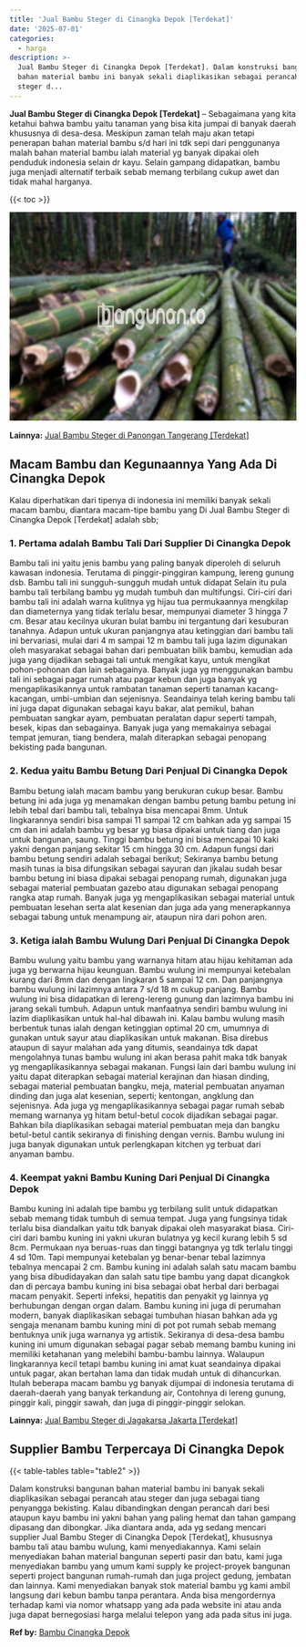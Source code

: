 ```yaml
---
title: 'Jual Bambu Steger di Cinangka Depok [Terdekat]'
date: '2025-07-01'
categories:
  - harga
description: >-
  Jual Bambu Steger di Cinangka Depok [Terdekat]. Dalam konstruksi bangunan
  bahan material bambu ini banyak sekali diaplikasikan sebagai perancah atau
  steger d...
---
```


**Jual Bambu Steger di Cinangka Depok \[Terdekat\]** – Sebagaimana yang kita ketahui bahwa bambu yaitu tanaman yang bisa kita jumpai di banyak daerah khususnya di desa-desa. Meskipun zaman telah maju akan tetapi penerapan bahan material bambu s/d hari ini tdk sepi dari penggunanya malah bahan material bambu ialah material yg banyak dipakai oleh penduduk indonesia selain dr kayu. Selain gampang didapatkan, bambu juga menjadi alternatif terbaik sebab memang terbilang cukup awet dan tidak mahal harganya.

{{< toc >}}

![Jual Bambu Steger di Cinangka Depok [Terdekat]](/images/jual-bambu-tali-31.png)

**Lainnya:** [Jual Bambu Steger di Panongan Tangerang \[Terdekat\]](https://bambu.bangunan.co/jual-bambu-steger-di-panongan-tangerang-terdekat/)

## Macam Bambu dan Kegunaannya Yang Ada Di Cinangka Depok

Kalau diperhatikan dari tipenya di indonesia ini memiliki banyak sekali macam bambu, diantara macam-tipe bambu yang Di Jual Bambu Steger di Cinangka Depok \[Terdekat\] adalah sbb;

### 1\. Pertama adalah Bambu Tali Dari Supplier Di Cinangka Depok

Bambu tali ini yaitu jenis bambu yang paling banyak diperoleh di seluruh kawasan indonesia. Terutama di pinggir-pinggiran kampung, lereng gunung dsb. Bambu tali ini sungguh-sungguh mudah untuk didapat Selain itu pula bambu tali terbilang bambu yg mudah tumbuh dan multifungsi. Ciri-ciri dari bambu tali ini adalah warna kulitnya yg hijau tua permukaannya mengkilap dan diameternya yang tidak terlalu besar, mempunyai diameter 3 hingga 7 cm. Besar atau kecilnya ukuran bulat bambu ini tergantung dari kesuburan tanahnya. Adapun untuk ukuran panjangnya atau ketinggian dari bambu tali ini bervariasi, mulai dari 4 m sampai 12 m bambu tali juga lazim digunakan oleh masyarakat sebagai bahan dari pembuatan bilik bambu, kemudian ada juga yang dijadikan sebagai tali untuk mengikat kayu, untuk mengikat pohon-pohonan dan lain sebagainya. Banyak juga yg menggunakan bambu tali ini sebagai pagar rumah atau pagar kebun dan juga banyak yg mengaplikasikannya untuk rambatan tanaman seperti tanaman kacang-kacangan, umbi-umbian dan sejenisnya. Seandainya telah kering bambu tali ini juga dapat digunakan sebagai kayu bakar, alat pemikul, bahan pembuatan sangkar ayam, pembuatan peralatan dapur seperti tampah, besek, kipas dan sebagainya. Banyak juga yang memakainya sebagai tempat jemuran, tiang bendera, malah diterapkan sebagai penopang bekisting pada bangunan.

### 2\. Kedua yaitu Bambu Betung Dari Penjual Di Cinangka Depok

Bambu betung ialah macam bambu yang berukuran cukup besar. Bambu betung ini ada juga yg menamakan dengan bambu petung bambu petung ini lebih tebal dari bambu tali, tebalnya bisa mencapai 8mm. Untuk lingkarannya sendiri bisa sampai 11 sampai 12 cm bahkan ada yg sampai 15 cm dan ini adalah bambu yg besar yg biasa dipakai untuk tiang dan juga untuk bangunan, saung. Tinggi bambu betung ini bisa mencapai 10 kaki yakni dengan panjang sekitar 15 cm hingga 30 cm. Adapun fungsi dari bambu betung sendiri adalah sebagai berikut; Sekiranya bambu betung masih tunas ia bisa difungsikan sebagai sayuran dan jikalau sudah besar bambu betung ini biasa dipakai sebagai penopang rumah, digunakan juga sebagai material pembuatan gazebo atau digunakan sebagai penopang rangka atap rumah. Banyak juga yg mengaplikasikan sebagai material untuk pembuatan lesehan serta alat kesenian dan juga ada yang menerapkannya sebagai tabung untuk menampung air, ataupun nira dari pohon aren.

### 3\. Ketiga ialah Bambu Wulung Dari Penjual Di Cinangka Depok

Bambu wulung yaitu bambu yang warnanya hitam atau hijau kehitaman ada juga yg berwarna hijau keunguan. Bambu wulung ini mempunyai ketebalan kurang dari 8mm dan dengan lingkaran 5 sampai 12 cm. Dan panjangnya bambu wulung ini lazimnya antara 7 s/d 18 m cukup panjang. Bambu wulung ini bisa didapatkan di lereng-lereng gunung dan lazimnya bambu ini jarang sekali tumbuh. Adapun untuk manfaatnya sendiri bambu wulung ini lazim diaplikasikan untuk hal-hal dibawah ini. Kalau bambu wulung masih berbentuk tunas ialah dengan ketinggian optimal 20 cm, umumnya di gunakan untuk sayur atau diaplikasikan untuk makanan. Bisa direbus ataupun di sayur malahan ada yang ditumis, seandainya tdk dapat mengolahnya tunas bambu wulung ini akan berasa pahit maka tdk banyak yg mengaplikasikannya sebagai makanan. Fungsi lain dari bambu wulung ini yaitu dapat diterapkan sebagai material kerajinan dan hiasan dinding, sebagai material pembuatan bangku, meja, material pembuatan anyaman dinding dan juga alat kesenian, seperti; kentongan, angklung dan sejenisnya. Ada juga yg mengaplikasikannya sebagai pagar rumah sebab memang warnanya yg hitam betul-betul cocok dijadikan sebagai pagar. Bahkan bila diaplikasikan sebagai material pembuatan meja dan bangku betul-betul cantik sekiranya di finishing dengan vernis. Bambu wulung ini juga banyak digunakan untuk perlengkapan kitchen yg terbuat dari anyaman bambu.

### 4\. Keempat yakni Bambu Kuning Dari Penjual Di Cinangka Depok

Bambu kuning ini adalah tipe bambu yg terbilang sulit untuk didapatkan sebab memang tidak tumbuh di semua tempat. Juga yang fungsinya tidak terlalu bisa diandalkan yaitu tdk banyak dipakai oleh masyarakat biasa. Ciri-ciri dari bambu kuning ini yakni ukuran bulatnya yg kecil kurang lebih 5 sd 8cm. Permukaan nya beruas-ruas dan tinggi batangnya yg tdk terlalu tinggi 4 sd 10m. Tapi mempunyai ketebalan yg benar-benar tebal lazimnya tebalnya mencapai 2 cm. Bambu kuning ini adalah salah satu macam bambu yang bisa dibudidayakan dan salah satu tipe bambu yang dapat dicangkok dan di percaya bambu kuning ini bisa sebagai obat herbal dari berbagai macam penyakit. Seperti infeksi, hepatitis dan penyakit yg lainnya yg berhubungan dengan organ dalam. Bambu kuning ini juga di perumahan modern, banyak diaplikasikan sebagai tumbuhan hiasan bahkan ada yg sengaja menanam bambu kuning mini di pot pot rumah sebab memang bentuknya unik juga warnanya yg artistik. Sekiranya di desa-desa bambu kuning ini umum digunakan sebagai pagar sebab memang bambu kuning ini memiliki ketahanan yang melebihi bambu-bambu lainnya. Walaupun lingkarannya kecil tetapi bambu kuning ini amat kuat seandainya dipakai untuk pagar, akan bertahan lama dan tidak mudah untuk di dihancurkan. Itulah beberapa macam bambu yg banyak dijumpai di indonesia terutama di daerah-daerah yang banyak terkandung air, Contohnya di lereng gunung, pinggir kali, pinggir sawah, dan juga di pinggir-pinggir selokan.

**Lainnya:** [Jual Bambu Steger di Jagakarsa Jakarta \[Terdekat\]](https://bambu.bangunan.co/jual-bambu-steger-di-jagakarsa-jakarta-terdekat/)

## Supplier Bambu Terpercaya Di Cinangka Depok

{{< table-tables table="table2" >}}

Dalam konstruksi bangunan bahan material bambu ini banyak sekali diaplikasikan sebagai perancah atau steger dan juga sebagai tiang penyangga bekisting. Kalau dibandingkan dengan perancah dari besi ataupun kayu bambu ini yakni bahan yang paling hemat dan tahan gampang dipasang dan dibongkar. Jika diantara anda, ada yg sedang mencari supplier Jual Bambu Steger di Cinangka Depok \[Terdekat\], khususnya bambu tali atau bambu wulung, kami menyediakannya. Kami selain menyediakan bahan material bangunan seperti pasir dan batu, kami juga menyediakan bambu yang umum kami supply ke project-proyek bangunan seperti project bangunan rumah-rumah dan juga project gedung, jembatan dan lainnya. Kami menyediakan banyak stok material bambu yg kami ambil langsung dari kebun bambu tanpa perantara. Anda bisa mengordernya terhadap kami via nomor whatsapp yang ada pada website ini atau anda juga dapat bernegosiasi harga melalui telepon yang ada pada situs ini juga.

**Ref by:** [Bambu Cinangka Depok](https://id.wikipedia.org/wiki/Bambu)
